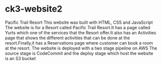 # ck3-website2
Pacific Trail Resort
This website was built with HTML, CSS and JavaScript 
The website is for a Resort called Pacific Trail Resort.It has a page called Yurts 
which one of the services that the Resort offer.It also has an Activities page that shows 
the different activities that can be done at the resort.Finally,it has a Reservations page where customer
can book a room at the resort.
The website is deployed with a two stage pipeline on AWS
The source stage is CodeCommit and the deploy stage which host the website is an S3 bucket
